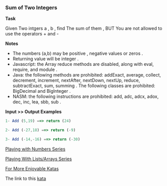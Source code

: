 ### Sum of Two Integers

**Task**

Given Two intgers a , b , find The sum of them , BUT You are not allowed to use the operators + and -

**Notes**  
* The numbers (a,b) may be positive , negative values or zeros .
* Returning value will be integer .
* Javascript: the Array reduce methods are disabled, along with eval, require, and module .
* Java: the following methods are prohibited: addExact, average, collect, decrement, increment, nextAfter, nextDown, nextUp, reduce, subtractExact, sum, summing . The following classes are prohibited: BigDecimal and BigInteger .
* NASM: the following instructions are prohibited: add, adc, adcx, adox, dec, inc, lea, sbb, sub .

**Input >> Output Examples**  
```javascript
1- Add (5,19) ==> return (24) 

2- Add (-27,18) ==> return (-9)

3- Add (-14,-16) ==> return (-30)
```

[Playing with Numbers Series](https://www.codewars.com/collections/playing-with-numbers)

[Playing With Lists/Arrays Series](https://www.codewars.com/collections/playing-with-lists-slash-arrays)

[For More Enjoyable Katas](http://www.codewars.com/users/MrZizoScream/authored)  

The link to this [kata](https://www.codewars.com/kata/sum-of-two-integers/javascript)
